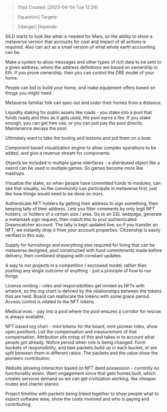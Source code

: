 
>[!tip] Created: [2023-04-04 Tue 12:26]

>[!question] Targets: 

>[!danger] Depends: 

SILD starts to look like what is needed for Mars, so the ability to show a metaverse version that accounts for cost and impact of all actions is required.  Also can act as a small version of what whole earth accounting can be.

Make a system to allow messages and other types of rich data to be sent to a given address, where the address definitions are based on ownership in Eth.  If you prove ownership, then you can control the DRE model of your home.

People can bid to build your home, and make equipment offers based on things you might need.

Metaverse familiar folk can spec out and order their homes from a distance.

Liquidity staking for public assets like roads - you stake into a pool that funds roads and then as it gets used, the pool earns a fee.  If you stake enough, you can get free use, or you can just pay the pool directly.  Maintenance decays the pool.  

Ultimately want to take the tooling and lessons and put them on a boat.

Component based visualization engine to allow complex operations to be added, and give a revenue stream for components.

Objects be included in multiple game interfaces - a distributed object like a sword can be used in multiple games.  So games become more like mashups.

Visualize the stake, so when people have committed funds to modules, can see that visually, so the community can participate in metaverse first, just like how things would need to be done on mars.

Authenticate NFT holders by getting their address to sign something, then keeping tally of their address.  Lets you filter comments by only legit NFT holders, or holders of a certain size / area.  Go to an SSL webpage, generate a metamask sign request, then match this to your authenticated Dreamcatcher account.  The tally is kept updated live, so if you transfer an NFT, we instantly drop it from your account properties.  Citizenship is easily verified in this way.

Supply for furnishings and everything else required for living that can be metaverse designed, pool constructed with fund commitments made before delivery, then combined shipping with constant updates.

A way to run projects in a competition / escrowed model, rather than pushing any single outcome of anything - just a principle of how to run things.

License minting - roles and responsibilities get minted as NFTs with artwork, so the org chart is defined by the relationships between the tokens that are held.  Board can reallocate the tokens with some grace period.  Access control is related to the NFT tokens.

Medical evac - pay into a pool where the pool ensures a corridor for rescue is always available.

NFT based org chart - mint tokens for the board, mint pioneer roles, show open positions.  List the compensation and measurement of that compensation.  Attribution sits ontop of this and takes in to account what people got already.  Notice period when role is being changed.  Form buckets of responsibility, and task packets build up in each bucket, or are split between them in different ratios.  The packets and the value show the pioneers contribution.

Website allowing interaciton based on NFT deed possession - currently no functionality exists.  Want engagement since that gets homes built, which creates services demand so we can get civilization working, like cheaper routes and charter planes.

Project timeline with packets being linked together to show people what to expect software wise, show the costs involved and who is paying and contributing.